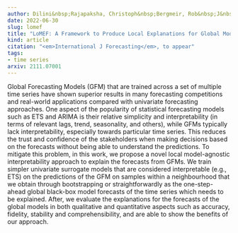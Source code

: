 ```yaml
---
author: Dilini&nbsp;Rajapaksha, Christoph&nbsp;Bergmeir, Rob&nbsp;J&nbsp;Hyndman
date: 2022-06-30
slug: lomef
title: "LoMEF: A Framework to Produce Local Explanations for Global Model Time Series Forecasts"
kind: article
citation: "<em>International J Forecasting</em>, to appear"
tags:
- time series
arxiv: 2111.07001
---
```


Global Forecasting Models (GFM) that are trained across a set of multiple time series have shown superior results in many forecasting competitions and real-world applications compared with univariate forecasting approaches. One aspect of the popularity of statistical forecasting models such as ETS and ARIMA is their relative simplicity and interpretability (in terms of relevant lags, trend, seasonality, and others), while GFMs typically lack interpretability, especially towards particular time series. This reduces the trust and confidence of the stakeholders when making decisions based on the forecasts without being able to understand the predictions. To mitigate this problem, in this work, we propose a novel local model-agnostic interpretability approach to explain the forecasts from GFMs. We train simpler univariate surrogate models that are considered interpretable (e.g., ETS) on the predictions of the GFM on samples within a neighbourhood that we obtain through bootstrapping or straightforwardly as the one-step-ahead global black-box model forecasts of the time series which needs to be explained. After, we evaluate the explanations for the forecasts of the global models in both qualitative and quantitative aspects such as accuracy, fidelity, stability and comprehensibility, and are able to show the benefits of our approach.
